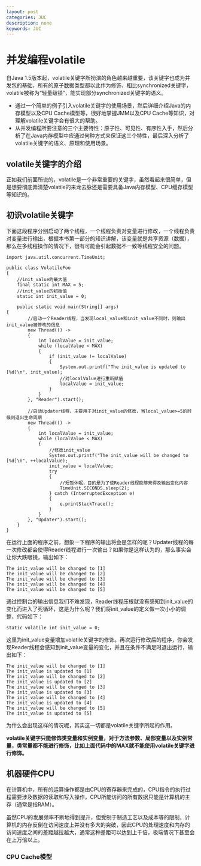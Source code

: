 ```yaml
---
layout: post
categories: JUC
description: none
keywords: JUC
---
```

# 并发编程volatile
自Java 1.5版本起，volatile关键字所扮演的角色越来越重要，该关键字也成为并发包的基础，所有的原子数据类型都以此作为修饰，相比synchronized关键字，volatile被称为“轻量级锁”，能实现部分synchronized关键字的语义。

- 通过一个简单的例子引入volatile关键字的使用场景，然后详细介绍Java的内存模型以及CPU Cache模型等，很好地掌握JMM以及CPU Cache等知识，对理解volatile关键字会有很大的帮助。
- 从并发编程所要注意的三个主要特性：原子性、可见性、有序性入手，然后分析了在Java内存模型中应通过何种方式来保证这三个特性，最后深入分析了volatile关键字的语义、原理和使用场景。

## volatile关键字的介绍
正如我们前面所说的，volatile是一个非常重要的关键字，虽然看起来很简单，但是想要彻底弄清楚volatile的来龙去脉还是需要具备Java内存模型、CPU缓存模型等知识的。

## 初识volatile关键字
下面这段程序分别启动了两个线程，一个线程负责对变量进行修改，一个线程负责对变量进行输出，根据本书第一部分的知识讲解，该变量就是共享资源（数据），那么在多线程操作的情况下，很有可能会引起数据不一致等线程安全的问题。
```
import java.util.concurrent.TimeUnit;

public class VolatileFoo
{
    //init_value的最大值
    final static int MAX = 5;
    //init_value的初始值
    static int init_value = 0;

    public static void main(String[] args)
{
        //启动一个Reader线程，当发现local_value和init_value不同时，则输出init_value被修改的信息
        new Thread(() ->
        {
            int localValue = init_value;
            while (localValue < MAX)
            {
                if (init_value != localValue)
                {
                    System.out.printf("The init_value is updated to [%d]\n", init_value);
                    //对localValue进行重新赋值
                    localValue = init_value;
                }
            }
        }, "Reader").start();

        //启动Updater线程，主要用于对init_value的修改，当local_value>=5的时候则退出生命周期
        new Thread(() ->
        {
            int localValue = init_value;
            while (localValue < MAX)
            {
                //修改init_value
                System.out.printf("The init_value will be changed to [%d]\n", ++localValue);
                init_value = localValue;
                try
                {
                    //短暂休眠，目的是为了使Reader线程能够来得及输出变化内容
                    TimeUnit.SECONDS.sleep(2);
                } catch (InterruptedException e)
                {
                    e.printStackTrace();
                }
            }
        }, "Updater").start();
    }
}
```
在运行上面的程序之前，想象一下程序的输出将会是怎样的呢？Updater线程的每一次修改都会使得Reader线程进行一次输出？如果你是这样认为的，那么事实会让你大跌眼镜，输出如下：
```
The init_value will be changed to [1]
The init_value will be changed to [2]
The init_value will be changed to [3]
The init_value will be changed to [4]
The init_value will be changed to [5]
```

通过控制台的输出信息我们不难发现，Reader线程压根就没有感知到init_value的变化而进入了死循环，这是为什么呢？我们将init_value的定义做一次小小的调整，代码如下：
```
static volatile int init_value = 0;
```
这里为init_value变量增加volatile关键字的修饰。再次运行修改后的程序，你会发现Reader线程会感知到init_value变量的变化，并且在条件不满足时退出运行，输出如下：
```
The init_value will be changed to [1]
The init_value is updated to [1]
The init_value will be changed to [2]
The init_value is updated to [2]
The init_value will be changed to [3]
The init_value is updated to [3]
The init_value will be changed to [4]
The init_value is updated to [4]
The init_value will be changed to [5]
The init_value is updated to [5]
```
为什么会出现这样的情况呢，其实这一切都是volatile关键字所起的作用。

**volatile关键字只能修饰类变量和实例变量，对于方法参数、局部变量以及实例常量，类常量都不能进行修饰，比如上面代码中的MAX就不能使用volatile关键字进行修饰。**

## 机器硬件CPU
在计算机中，所有的运算操作都是由CPU的寄存器来完成的，CPU指令的执行过程需要涉及数据的读取和写入操作，CPU所能访问的所有数据只能是计算机的主存（通常是指RAM）。

虽然CPU的发展频率不断地得到提升，但受制于制造工艺以及成本等的限制，计算机的内存反倒在访问速度上并没有多大的突破，因此CPU的处理速度和内存的访问速度之间的差距越拉越大，通常这种差距可以达到上千倍，极端情况下甚至会在上万倍以上。

### CPU Cache模型





